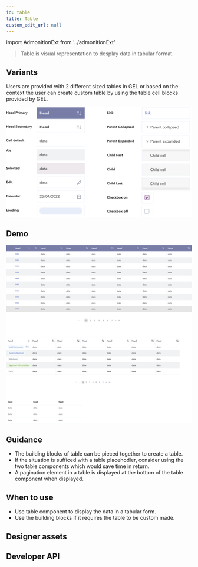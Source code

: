 ```yaml
---
id: table
title: Table
custom_edit_url: null
---
```


import AdmonitionExt from '../admonitionExt'

> Table is visual representation to desplay data in tabular format.


## Variants

Users are provided with 2 different sized tables in GEL or based on the context the user can create custom table by using the table cell blocks provided by GEL.

![Table types](img/table-cell-block-types.svg)


## Demo

![Table demo](img/table-demo.svg)


## Guidance

* The building blocks of table can be pieced together to create a table.
* If the situation is sufficed with a table placehodler, consider using the two table components which would save time in return.
* A pagination element in a table is displayed at the bottom of the table component when displayed.


## When to use

* Use table component to display the data in a tabular form.
* Use the building blocks if it requires the table to be custom made.


## Designer assets

<AdmonitionExt type="figma" url="https://www.figma.com/file/kzLxtqv6YGL0wotiqzgEo4/GEL-UI-Doc?node-id=6%3A17905" />


## Developer API

<AdmonitionExt type="vue" url="https://primefaces.org/primevue/datatable" />